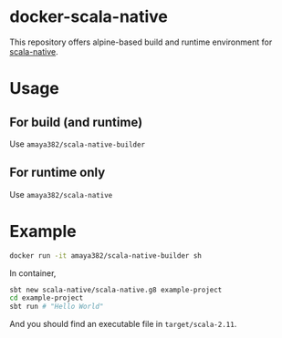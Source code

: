 # docker-scala-native
This repository offers alpine-based build and runtime environment for [scala-native][].

[scala-native]:https://github.com/scala-native/scala-native


# Usage
## For build (and runtime)
Use `amaya382/scala-native-builder`

## For runtime only
Use `amaya382/scala-native`


# Example
```sh
docker run -it amaya382/scala-native-builder sh
```

In container,
```sh
sbt new scala-native/scala-native.g8 example-project
cd example-project
sbt run # "Hello World"
```

And you should find an executable file in `target/scala-2.11`.

